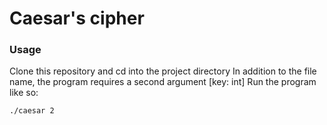 # Caesar's cipher

### Usage
Clone this repository and cd into the project directory
In addition to the file name, the program requires a second argument [key: int]
Run the program like so:
```sh
./caesar 2
```
